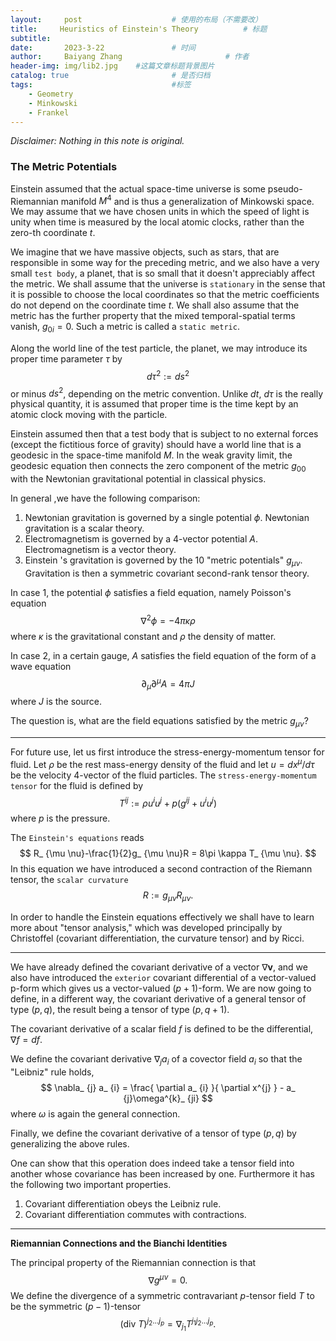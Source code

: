 ```yaml
---
layout:     post   				    # 使用的布局（不需要改）
title:     Heuristics of Einstein's Theory			# 标题 
subtitle:   
date:       2023-3-22 				# 时间
author:     Baiyang Zhang 						# 作者
header-img: img/lib2.jpg 	#这篇文章标题背景图片
catalog: true 						# 是否归档
tags:								#标签
    - Geometry
    - Minkowski
    - Frankel
---
```


*Disclaimer: Nothing in this note is original.*

### The Metric Potentials

Einstein assumed that the actual space-time universe is some pseudo-Riemannian manifold $M^{4}$ and is thus a generalization of Minkowski space. We may assume that we have chosen units in which the speed of light is unity when time is measured by the local atomic clocks, rather than the zero-th coordinate $t$. 

We imagine that we have massive objects, such as stars, that are responsible in some way for the preceding metric, and we also have a very small `test body`, a planet, that is so small that it doesn't appreciably affect the metric. We shall assume that the universe is `stationary` in the sense that it is possible to choose the local coordinates so that the metric coefficients do not depend on the coordinate time $t$. We shall also assume that the metric has the further property that the mixed temporal-spatial terms vanish, $g_ {0i}=0$. Such a metric is called a `static metric`. 

Along the world line of the test particle, the planet, we may introduce its proper time parameter $\tau$ by
$$
d\tau^{2} := ds^{2}
$$
or minus $ds^{2}$, depending on the metric convention. Unlike $dt$, $d\tau$ is the really physical quantity, it is assumed that proper time is the time kept by an atomic clock moving with the particle. 

Einstein assumed then that a test body that is subject to no external forces (except the fictitious force of gravity) should have a world line that is a geodesic in the space-time manifold $M$. In the weak gravity limit, the geodesic equation then connects the zero component of the metric $g_ {00}$ with the Newtonian gravitational potential in classical physics. 

In general ,we have the following comparison:
1. Newtonian gravitation is governed by a single potential $\phi$. Newtonian gravitation is a scalar theory.
2. Electromagnetism is governed by a 4-vector potential $A$. Electromagnetism is a vector theory.
3. Einstein 's gravitation is governed by the 10 "metric potentials" $g_ {\mu \nu}$. Gravitation is then a symmetric covariant second-rank tensor theory.

In case 1, the potential $\phi$ satisfies a field equation, namely Poisson's equation
$$
\nabla^{2}\phi = - 4\pi \kappa \rho
$$
where $\kappa$ is the gravitational constant and $\rho$ the density of matter. 

In case 2, in a certain gauge, $A$ satisfies the field equation of the form of a wave equation
$$
\partial _ {\mu}\partial ^{\mu} A = 4\pi J
$$
where $J$ is the source. 

The question is, what are the field equations satisfied by the metric $g_ {\mu \nu}$?

 - - -

For future use, let us first introduce the stress-energy-momentum tensor for fluid. Let $\rho$ be the rest mass-energy density of the fluid and let $u = dx^{\mu} / d\tau$ be the velocity 4-vector of the fluid particles. The `stress-energy-momentum tensor` for the fluid is defined by
$$
T^{ij} := \rho u^{i} u^{j} + p(g^{ij}+u^{i}u^{j})
$$
where $p$ is the pressure.

The `Einstein's equations` reads
$$
R_ {\mu \nu}-\frac{1}{2}g_ {\mu \nu}R = 8\pi \kappa T_ {\mu \nu}.
$$
In this equation we have introduced a second contraction of the Riemann tensor, the `scalar curvature`
$$
R:=g_{\mu \nu}R_ {\mu \nu}.
$$


In order to handle the Einstein equations effectively we shall have to learn more about "tensor analysis," which was developed principally by Christoffel (covariant differentiation, the curvature tensor) and by Ricci.

- - -

We have already defined the covariant derivative of a vector $\nabla \mathbf{v}$, and we also have introduced the `exterior` covariant differential of a vector-valued p-form which gives us a vector-valued $(p+1)$-form. We are now going to define, in a different way, the covariant derivative of a general tensor of type $(p, q)$, the result being a tensor of type $(p, q + 1)$. 

The covariant derivative of a scalar field $f$ is defined to be the differential, $\nabla f = df$. 

We define the covariant derivative $\nabla_ {j}a_ {i}$ of a covector field $a_ {i}$ so that the "Leibniz" rule holds,
$$
\nabla_ {j} a_ {i} = \frac{ \partial a_ {i} }{ \partial x^{j} }  - a_ {j}\omega^{k}_ {ji} 
$$
where $\omega$ is again the general connection.

Finally, we define the covariant derivative of a tensor of type $(p, q)$ by generalizing the above rules.

One can show that this operation does indeed take a tensor field into another whose covariance has been increased by one. Furthermore it has the following two important properties.

1. Covariant differentiation obeys the Leibniz rule.
2. Covariant differentiation commutes with contractions.

- - -

**Riemannian Connections and the Bianchi Identities**

The principal property of the Riemannian connection is that 
$$
\nabla g^{\mu \nu}=0.
$$
We define the divergence of a symmetric contravariant $p$-tensor field $T$ to be the symmetric $(p - 1 )$-tensor
$$
(\text{div } T)^{j_ {2}\dots j_ {p}} = \nabla_ {j_ {1}}T^{j_ {1}j_ {2}\dots j_ {p}}.
$$

